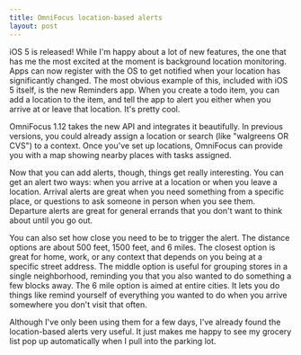 ```yaml
---
title: OmniFocus location-based alerts
layout: post
---
```

iOS 5 is released! While I'm happy about a lot of new features, the one that has me the most excited at the moment is background location monitoring. Apps can now register with the OS to get notified when your location has significantly changed. The most obvious example of this, included with iOS 5 itself, is the new Reminders app. When you create a todo item, you can add a location to the item, and tell the app to alert you either when you arrive at or leave that location. It's pretty cool.

OmniFocus 1.12 takes the new API and integrates it beautifully. In previous versions, you could already assign a location or search (like "walgreens OR CVS") to a context. Once you've set up locations, OmniFocus can provide you with a map showing nearby places with tasks assigned.

Now that you can add alerts, though, things get really interesting. You can get an alert two ways: when you arrive at a location or when you leave a location. Arrival alerts are great when you need something from a specific place, or questions to ask someone in person when you see them. Departure alerts are great for general errands that you don't want to think about until you go out.

You can also set how close you need to be to trigger the alert. The distance options are about 500 feet, 1500 feet, and 6 miles. The closest option is great for home, work, or any context that depends on you being at a specific street address. The middle option is useful for grouping stores in a single neighborhood, reminding you that you also wanted to do something a few blocks away. The 6 mile option is aimed at entire cities. It lets you do things like remind yourself of everything you wanted to do when you arrive somewhere you don't visit that often.

Although I've only been using them for a few days, I've already found the location-based alerts very useful. It just makes me happy to see my grocery list pop up automatically when I pull into the parking lot.